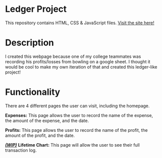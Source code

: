 # Ledger Project
This repository contains HTML, CSS & JavaScript files.
[Visit the site here!](liamhardman10.github.io/Ledger-Project/)

# Description
I created this webpage because one of my college teammates was recording his profits/losses from bowling on a google sheet. 
I thought it would be cool to make my own iteration of that and created this ledger-like project!

# Functionality
There are 4 different pages the user can visit, including the homepage.

**Expenses:** This page allows the user to record the name of the expense, the amount of the expense, and the date.

**Profits:** This page allows the user to record the name of the profit, the amount of the profit, and the date.

<ins>***(WIP)***</ins> **Lifetime Chart:** This page will allow the user to see their full transaction log.
